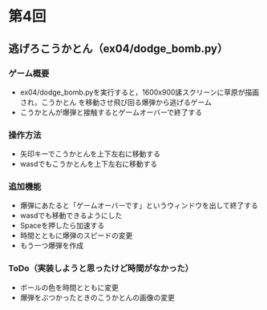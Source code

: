 # 第4回
## 逃げろこうかとん（ex04/dodge_bomb.py）
### ゲーム概要
- ex04/dodge_bomb.pyを実行すると，1600x900䛾スクリーンに草原が描画され，こうかとん
を移動させ飛び回る爆弾から逃げるゲーム
- こうかとんが爆弾と接触するとゲームオーバーで終了する
### 操作方法
- 矢印キーでこうかとんを上下左右に移動する
- wasdでもこうかとんを上下左右に移動する
### 追加機能
- 爆弾にあたると「ゲームオーバーです」というウィンドウを出して終了する
- wasdでも移動できるようにした
- Spaceを押したら加速する
- 時間とともに爆弾のスピードの変更
- もう一つ爆弾を作成
### ToDo（実装しようと思ったけど時間がなかった）
- ボールの色を時間とともに変更
- 爆弾をぶつかったときのこうかとんの画像の変更